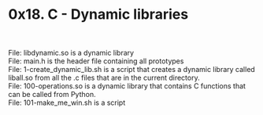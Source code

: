 <h1>0x18. C - Dynamic libraries</h1>
<br>
<br>
File: libdynamic.so is a dynamic library
<br>
File: main.h is the header file containing all prototypes
<br>
File: 1-create_dynamic_lib.sh is a script that creates a dynamic library called liball.so from all the .c files that are in the current directory.
<br>
File: 100-operations.so is a dynamic library that contains C functions that can be called from Python.
<br>
File: 101-make_me_win.sh is a script